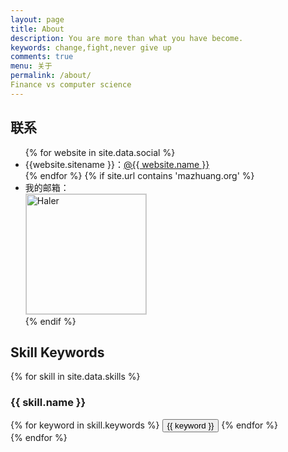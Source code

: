 ```yaml
---
layout: page
title: About
description: You are more than what you have become.
keywords: change,fight,never give up
comments: true
menu: 关于
permalink: /about/
Finance vs computer science
---
```


## 联系

<ul>
{% for website in site.data.social %}
<li>{{website.sitename }}：<a href="{{ website.url }}" target="_blank">@{{ website.name }}</a></li>
{% endfor %}
{% if site.url contains 'mazhuang.org' %}
<li>
我的邮箱：<br />
<img style="height:192px;width:192px;border:1px solid lightgrey;" src="{{ site.url }}/assets/images/qrcode.jpg" alt="Haler" />
</li>
{% endif %}
</ul>



## Skill Keywords

{% for skill in site.data.skills %}
### {{ skill.name }}
<div class="btn-inline">
{% for keyword in skill.keywords %}
<button class="btn btn-outline" type="button">{{ keyword }}</button>
{% endfor %}
</div>
{% endfor %}
